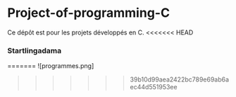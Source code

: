 # Project-of-programming-C

Ce dépôt est pour les projets développés en C.
<<<<<<< HEAD

### Startlingadama
=======
![programmes.png]
>>>>>>> 39b10d99aea2422bc789e69ab6aec44d551953ee
